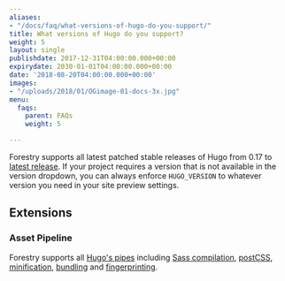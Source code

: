 ```yaml
---
aliases:
- "/docs/faq/what-versions-of-hugo-do-you-support/"
title: What versions of Hugo do you support?
weight: 5
layout: single
publishdate: 2017-12-31T04:00:00.000+00:00
expirydate: 2030-01-01T04:00:00.000+00:00
date: '2018-08-20T04:00:00.000+00:00'
images:
- "/uploads/2018/01/OGimage-01-docs-3x.jpg"
menu:
  faqs:
    parent: FAQs
    weight: 5

---
```

Forestry supports all latest patched stable releases of Hugo from 0.17 to [latest release](https://github.com/gohugoio/hugo/releases).
If your project requires a version that is not available in the version dropdown, you can always enforce `HUGO_VERSION` to whatever version you need in your site preview settings.

## Extensions

### Asset Pipeline

Forestry supports all [Hugo's pipes](https://gohugo.io/hugo-pipes/) including [Sass compilation](https://gohugo.io/hugo-pipes/scss-sass/), [postCSS](https://gohugo.io/hugo-pipes/postcss/), [minification](https://gohugo.io/hugo-pipes/minification/), [bundling](https://gohugo.io/hugo-pipes/bundling/) and [fingerprinting](https://gohugo.io/hugo-pipes/fingerprint/).
